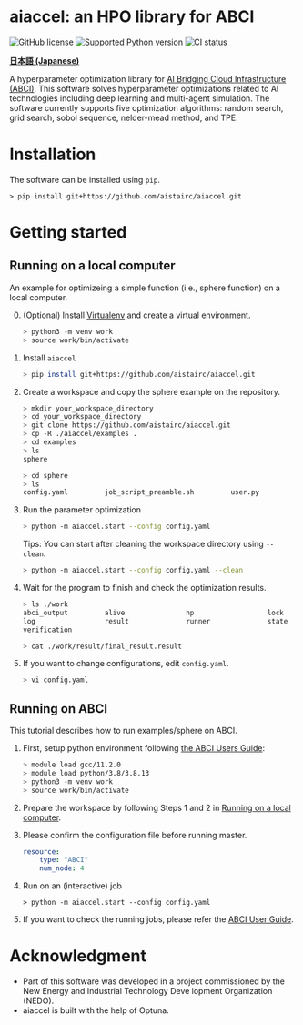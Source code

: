 # aiaccel: an HPO library for ABCI
[![GitHub license](https://img.shields.io/github/license/aistairc/aiaccel.svg)](https://github.com/aistairc/aiaccel)
[![Supported Python version](https://img.shields.io/badge/Python-3.8-blue)](https://github.com/aistairc/aiaccel)
![CI status](https://github.com/aistairc/aiaccel/actions/workflows/actions.yaml/badge.svg)

[**日本語  (Japanese)**](https://github.com/aistairc/aiaccel/blob/main/README_JP.md)


A hyperparameter optimization library for [AI Bridging Cloud Infrastructure (ABCI)](https://abci.ai/).
This software solves hyperparameter optimizations related to AI technologies including deep learning and multi-agent simulation.
The software currently supports five optimization algorithms: random search, grid search, sobol sequence, nelder-mead method, and TPE.

# Installation
The software can be installed using `pip`.
~~~
> pip install git+https://github.com/aistairc/aiaccel.git
~~~

# Getting started

## Running on a local computer
An example for optimizeing a simple function (i.e., sphere function) on a local computer.


0. (Optional) Install [Virtualenv](https://virtualenv.pypa.io/en/latest/) and create a virtual environment. 
    ~~~bash
    > python3 -m venv work
    > source work/bin/activate
    ~~~

1. Install `aiaccel`
    ~~~bash
    > pip install git+https://github.com/aistairc/aiaccel.git 
    ~~~

2. Create a workspace and copy the sphere example on the repository.
    ~~~bash
    > mkdir your_workspace_directory
    > cd your_workspace_directory
    > git clone https://github.com/aistairc/aiaccel.git 
    > cp -R ./aiaccel/examples .
    > cd examples
    > ls
    sphere

    > cd sphere
    > ls
    config.yaml         job_script_preamble.sh         user.py
    ~~~

3. Run the parameter optimization
    ~~~bash
    > python -m aiaccel.start --config config.yaml
    ~~~

    Tips: You can start after cleaning the workspace directory using `--clean`.
    ~~~bash
    > python -m aiaccel.start --config config.yaml --clean
    ~~~

4. Wait for the program to finish and check the optimization results.
    ~~~bash
    > ls ./work
    abci_output         alive               hp                  lock
    log                 result              runner              state
    verification

    > cat ./work/result/final_result.result
    ~~~

5. If you want to change configurations, edit `config.yaml`.
    ~~~bash
    > vi config.yaml
    ~~~

## Running on ABCI
This tutorial describes how to run examples/sphere on ABCI.

1. First, setup python environment following [the ABCI Users Guide](https://docs.abci.ai/en/python/):
    ~~~bash
    > module load gcc/11.2.0
    > module load python/3.8/3.8.13
    > python3 -m venv work
    > source work/bin/activate
    ~~~

2. Prepare the workspace by following Steps 1 and 2 in [Running on a local computer](https://github.com/aistairc/aiaccel#Running-on-a-local-computer).

3. Please confirm the configuration file before running master.
    ```yaml
    resource:
        type: "ABCI"
        num_node: 4
    ```

4. Run on an (interactive) job
    ~~~
    > python -m aiaccel.start --config config.yaml
    ~~~

5. If you want to check the running jobs, please refer the [ABCI User Guide](https://docs.abci.ai/en/job-execution/#show-the-status-of-batch-jobs).

# Acknowledgment
* Part of this software was developed in a project commissioned by the New Energy and Industrial Technology Deve
lopment Organization (NEDO).
* aiaccel is built with the help of Optuna.
